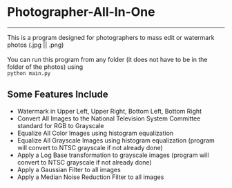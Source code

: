 # Photographer-All-In-One
---
This is a program designed for photographers to mass edit or watermark photos (.jpg || .png)<br><br>
You can run this program from any folder (it does not have to be in the folder of the photos) using <br>
``python main.py``
<br>
## Some Features Include
- Watermark in Upper Left, Upper Right, Bottom Left, Bottom Right
- Convert All Images to the National Television System Committee standard for RGB to Grayscale
- Equalize All Color Images using histogram equalization
- Equalize All Grayscale Images using histogram equalization (program will convert to NTSC grayscale if not already done)
- Apply a Log Base transformation to grayscale images (program will convert to NTSC grayscale if not already done)
- Apply a Gaussian Filter to all images
- Apply a Median Noise Reduction Filter to all images
